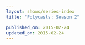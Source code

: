 ```yaml
---
layout: shows/series-index
title: "Polycasts: Season 2"

published_on: 2015-02-24
updated_on: 2015-02-24
---
```

